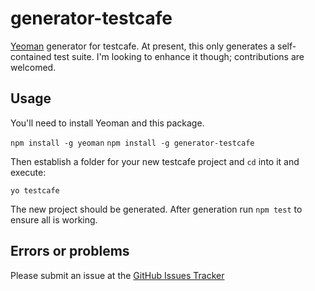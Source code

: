 # generator-testcafe
[Yeoman](http://yeoman.io/) generator for testcafe. At present, this only generates a self-contained test suite. I'm looking to enhance it though; contributions are welcomed. 

## Usage

You'll need to install Yeoman and this package. 

`npm install -g yeoman`
`npm install -g generator-testcafe`

Then establish a folder for your new testcafe project and `cd` into it and execute: 

`yo testcafe` 

The new project should be generated. After generation run `npm test` to ensure all is working. 

## Errors or problems
Please submit an issue at the [GitHub Issues Tracker](https://github.com/FrankV01/generator-testcafe/issues)
